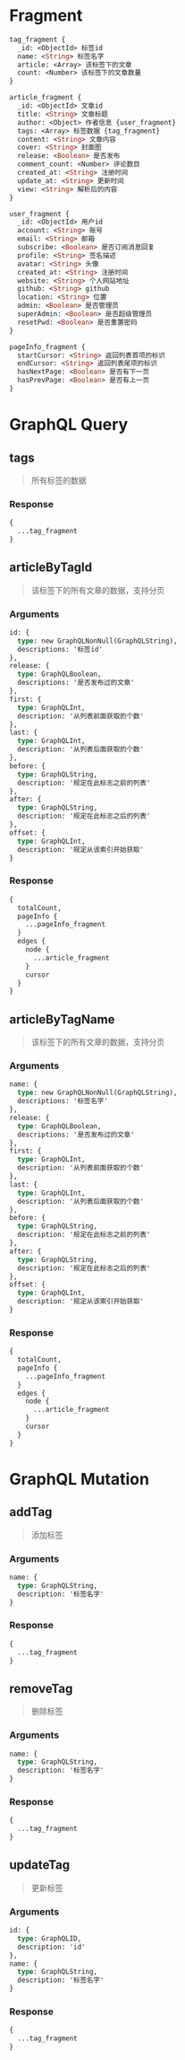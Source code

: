 # Fragment

```graphql
tag_fragment {
  _id: <ObjectId> 标签id
  name: <String> 标签名字
  article: <Array> 该标签下的文章
  count: <Number> 该标签下的文章数量
}

article_fragment {
  _id: <ObjectId> 文章id
  title: <String> 文章标题
  author: <Object> 作者信息 {user_fragment}
  tags: <Array> 标签数据 {tag_fragment}
  content: <String> 文章内容
  cover: <String> 封面图
  release: <Boolean> 是否发布
  comment_count: <Number> 评论数目
  created_at: <String> 注册时间
  update_at: <String> 更新时间
  view: <String> 解析后的内容
}

user_fragment {
  _id: <ObjectId> 用户id
  account: <String> 账号
  email: <String> 邮箱
  subscribe: <Boolean> 是否订阅消息回复
  profile: <String> 签名描述
  avatar: <String> 头像
  created_at: <String> 注册时间
  website: <String> 个人网站地址
  github: <String> github
  location: <String> 位置
  admin: <Boolean> 是否管理员
  superAdmin: <Boolean> 是否超级管理员
  resetPwd: <Boolean> 是否重置密码
}

pageInfo_fragment {
  startCursor: <String> 返回列表首项的标识
  endCursor: <String> 返回列表尾项的标识
  hasNextPage: <Boolean> 是否有下一页
  hasPrevPage: <Boolean> 是否有上一页
}
```


# GraphQL Query

## tags <Query>

> 所有标签的数据

### Response

```graphql
{
  ...tag_fragment
}
```

## articleByTagId <Query>

> 该标签下的所有文章的数据，支持分页

### Arguments

```graphql
id: {
  type: new GraphQLNonNull(GraphQLString),
  descriptions: '标签id'
},
release: {
  type: GraphQLBoolean,
  descriptions: '是否发布过的文章'
},
first: {
  type: GraphQLInt,
  description: '从列表前面获取的个数'
},
last: {
  type: GraphQLInt,
  description: '从列表后面获取的个数'
},
before: {
  type: GraphQLString,
  description: '规定在此标志之前的列表'
},
after: {
  type: GraphQLString,
  description: '规定在此标志之后的列表'
},
offset: {
  type: GraphQLInt,
  description: '规定从该索引开始获取'
}
```

### Response

```graphql
{
  totalCount,
  pageInfo {
    ...pageInfo_fragment
  }
  edges {
    node {
      ...article_fragment
    }
    cursor
  }
}
```

## articleByTagName <Query>

> 该标签下的所有文章的数据，支持分页

### Arguments

```graphql
name: {
  type: new GraphQLNonNull(GraphQLString),
  descriptions: '标签名字'
},
release: {
  type: GraphQLBoolean,
  descriptions: '是否发布过的文章'
},
first: {
  type: GraphQLInt,
  description: '从列表前面获取的个数'
},
last: {
  type: GraphQLInt,
  description: '从列表后面获取的个数'
},
before: {
  type: GraphQLString,
  description: '规定在此标志之前的列表'
},
after: {
  type: GraphQLString,
  description: '规定在此标志之后的列表'
},
offset: {
  type: GraphQLInt,
  description: '规定从该索引开始获取'
}
```

### Response

```graphql
{
  totalCount,
  pageInfo {
    ...pageInfo_fragment
  }
  edges {
    node {
      ...article_fragment
    }
    cursor
  }
}
```

# GraphQL Mutation

## addTag <Mutation>

> 添加标签

### Arguments

```graphql
name: {
  type: GraphQLString,
  description: '标签名字'
}
```

### Response

```graphql
{
  ...tag_fragment
}
```

## removeTag <Mutation>

> 删除标签

### Arguments

```graphql
name: {
  type: GraphQLString,
  description: '标签名字'
}
```

### Response

```graphql
{
  ...tag_fragment
}
```

## updateTag <Mutation>

> 更新标签

### Arguments

```graphql
id: {
  type: GraphQLID,
  description: 'id'
},
name: {
  type: GraphQLString,
  description: '标签名字'
}
```

### Response

```graphql
{
  ...tag_fragment
}
```
